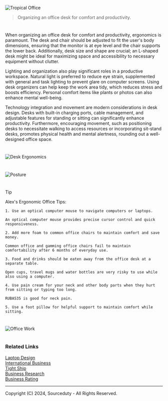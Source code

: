 ![Tropical Office](https://github.com/user-attachments/assets/0b65ffd9-68c4-451f-b790-b3c0942817d6)

> Organizing an office desk for comfort and productivity.

#

When organizing an office desk for comfort and productivity, ergonomics is paramount. The desk and chair should be adjusted to fit the user's body dimensions, ensuring that the monitor is at eye level and the chair supports the lower back. Additionally, desk size and shape are crucial; an L-shaped desk might be ideal for maximizing space and accessibility to necessary equipment without clutter.

Lighting and organization also play significant roles in a productive workspace. Natural light is preferred to reduce eye strain, supplemented with general and task lighting to prevent glare on computer screens. Using desk organizers can help keep the work area tidy, which reduces stress and boosts efficiency. Personal comfort items like plants or photos can also enhance mental well-being.

Technology integration and movement are modern considerations in desk design. Desks with built-in charging ports, cable management, and adjustable features for standing or sitting can significantly enhance productivity. Furthermore, encouraging movement, such as positioning desks to necessitate walking to access resources or incorporating sit-stand desks, promotes physical health and mental alertness, rounding out a well-designed office space.

#

![Desk Ergonomics](https://github.com/sourceduty/Office_Comfort/assets/123030236/302d758e-7149-479a-aab0-e7f17804e7a8)

#

![Posture](https://github.com/sourceduty/Office_Comfort/assets/123030236/c6b90ad3-4f05-4322-99b8-7cc2465264eb)

#

> [!TIP]
> Alex's Ergonomic Office Tips:
> ```
> 1. Use an optical computer mouse to navigate computers or laptops.
> 
> An optical computer mouse provides precise cursor control and quick responsiveness.
> 
> 2. Add more foam to common office chairs to maintain comfort and save money.
> 
> Common office and gamming office chairs fail to maintain comfortability after 6 months of everyday use.
> 
> 3. Food and drinks should be eaten away from the office desk at a separate table.
> 
> Open cups, travel mugs and water bottles are very risky to use while also using a computer.
> 
> 4. Use pain cream for your neck and other body parts when they hurt from sitting or typing too long.
> 
> RUBA535 is good for neck pain.
> 
> 5. Use a foot pillow for helpful support to maintain comfort while sitting.
> ```

#

![Office Work](https://github.com/user-attachments/assets/6ec2664a-fad7-4bbe-bbc4-b9a433d3af4e)

#
### Related Links

[Laptop Design](https://github.com/sourceduty/Laptop_Design)
<br>
[International Business](https://github.com/sourceduty/International_Business)
<br>
[Tight Ship](https://github.com/sourceduty/Tight_Ship)
<br>
[Business Research](https://github.com/sourceduty/Business_Research)
<br>
[Business Rating](https://github.com/sourceduty/Business_Rating)

***
Copyright (C) 2024, Sourceduty - All Rights Reserved.
